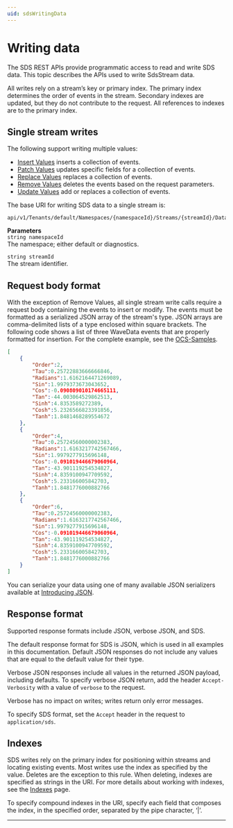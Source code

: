 ```yaml
---
uid: sdsWritingData
---
```


# Writing data

The SDS REST APIs provide programmatic access to read and write SDS data. This topic describes the APIs used to write SdsStream data.

All writes rely on a stream’s key or primary index. The primary index determines the order of events in the stream. Secondary indexes are updated, but they do not contribute to the request. All references to indexes are to the primary index.

## Single stream writes

The following support writing multiple values:

* [Insert Values](xref:sdsWritingDataApi#insert-values) inserts a collection of events.
* [Patch Values](xref:sdsWritingDataApi#patch-values) updates specific fields for a collection of events.
* [Replace Values](xref:sdsWritingDataApi#remove-values) replaces a collection of events.
* [Remove Values](xref:sdsWritingDataApi#remove-values) deletes the events based on the request parameters.
* [Update Values](xref:sdsWritingDataApi#update-values) add or replaces a collection of events.

The base URI for writing SDS data to a single stream is:

```text
api/v1/Tenants/default/Namespaces/{namespaceId}/Streams/{streamId}/Data  
```

**Parameters**  
``string namespaceId``  
The namespace; either default or diagnostics.

``string streamId``  
The stream identifier.

## Request body format

With the exception of Remove Values, all single stream write calls require a request body containing the events to insert or modify.
The events must be formatted as a serialized JSON array of the stream's type. JSON arrays are comma-delimited lists of a type enclosed within square brackets. The following code shows a list of three WaveData events that are properly formatted for insertion. For the complete example, see the [OCS-Samples](https://github.com/osisoft/OCS-Samples).

```json
[
    {
        "Order":2,
        "Tau":0.25722883666666846,
        "Radians":1.6162164471269089,
        "Sin":1.9979373673043652,
        "Cos":-0.090809010174665111,
        "Tan":-44.003064529862513,
        "Sinh":4.8353589272389,
        "Cosh":5.2326566823391856,
        "Tanh":1.8481468289554672
    },
    {
        "Order":4,
        "Tau":0.25724560000002383,
        "Radians":1.6163217742567466,
        "Sin":1.9979277915696148,
        "Cos":-0.091019446679060964,
        "Tan":-43.901119254534827,
        "Sinh":4.8359100947709592,
        "Cosh":5.233166005842703,
        "Tanh":1.8481776000882766
    },
    {
        "Order":6,
        "Tau":0.25724560000002383,
        "Radians":1.6163217742567466,
        "Sin":1.9979277915696148,
        "Cos":-0.091019446679060964,
        "Tan":-43.901119254534827,
        "Sinh":4.8359100947709592,
        "Cosh":5.233166005842703,
        "Tanh":1.8481776000882766
    }
]
```

You can serialize your data using one of many available JSON serializers available at [Introducing JSON](http://json.org/index.html).

## Response format

Supported response formats include JSON, verbose JSON, and SDS.

The default response format for SDS is JSON, which is used in all examples in this documentation. Default JSON responses do not include any values that are equal to the default value for their type.

Verbose JSON responses include all values in the returned JSON payload, including defaults. To specify verbose JSON return, add the header ``Accept-Verbosity`` with a value of ``verbose`` to the request.

Verbose has no impact on writes; writes return only error messages.

To specify SDS format, set the ``Accept`` header in the request to ``application/sds``.

## Indexes

SDS writes rely on the primary index for positioning within streams and locating existing events. Most writes use the index as specified by the value. Deletes are the exception to this rule. When deleting, indexes are specified as strings in the URI. For more details about working with indexes, see the [Indexes](xref:sdsIndexes) page.

To specify compound indexes in the URI, specify each field that composes the index, in the specified order, separated by the pipe character, ‘|’.
*****
  

